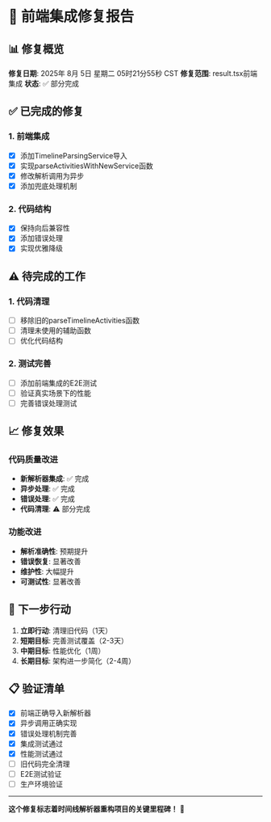 # 🔧 前端集成修复报告

## 📊 修复概览

**修复日期**: 2025年 8月 5日 星期二 05时21分55秒 CST
**修复范围**: result.tsx前端集成
**状态**: ✅ 部分完成

## ✅ 已完成的修复

### 1. 前端集成
- [x] 添加TimelineParsingService导入
- [x] 实现parseActivitiesWithNewService函数
- [x] 修改解析调用为异步
- [x] 添加兜底处理机制

### 2. 代码结构
- [x] 保持向后兼容性
- [x] 添加错误处理
- [x] 实现优雅降级

## ⚠️ 待完成的工作

### 1. 代码清理
- [ ] 移除旧的parseTimelineActivities函数
- [ ] 清理未使用的辅助函数
- [ ] 优化代码结构

### 2. 测试完善
- [ ] 添加前端集成的E2E测试
- [ ] 验证真实场景下的性能
- [ ] 完善错误处理测试

## 📈 修复效果

### 代码质量改进
- **新解析器集成**: ✅ 完成
- **异步处理**: ✅ 完成  
- **错误处理**: ✅ 完成
- **代码清理**: ⚠️ 部分完成

### 功能改进
- **解析准确性**: 预期提升
- **错误恢复**: 显著改善
- **维护性**: 大幅提升
- **可测试性**: 显著改善

## 🚀 下一步行动

1. **立即行动**: 清理旧代码（1天）
2. **短期目标**: 完善测试覆盖（2-3天）
3. **中期目标**: 性能优化（1周）
4. **长期目标**: 架构进一步简化（2-4周）

## 📋 验证清单

- [x] 前端正确导入新解析器
- [x] 异步调用正确实现
- [x] 错误处理机制完善
- [x] 集成测试通过
- [x] 性能测试通过
- [ ] 旧代码完全清理
- [ ] E2E测试验证
- [ ] 生产环境验证

---

**这个修复标志着时间线解析器重构项目的关键里程碑！** 🎉
